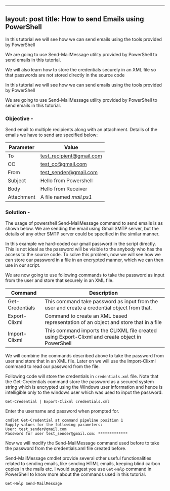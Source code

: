 
---
layout: post
title: How to send Emails using PowerShell
---
 
<p>In this tutorial we will see how we can send emails using the tools provided by PowerShell</p>
<p>We are going to use Send-MailMessage utility provided by PowerShell to send emails in this tutorial.</p>
<p>We will also learn how to store the credentials securely in an XML file so that passwords are not stored directly in the source code</p>
<p>In this tutorial we will see how we can send emails using the tools provided by PowerShell</p>

We are going to use Send-MailMessage utility provided by PowerShell to send emails in this tutorial.

### Objective -
Send email to multiple recipients along with an attachment. Details of the emails we have to send are specified below:

| Parameter | Value |
| --- | --- |
| To | test_recipient@gmail.com|
| CC | test_cc@gmail.com|
| From | test_sender@gmail.com|
| Subject | Hello from Powershell |
|Body | Hello from Receiver|
| Attachment | A file named <em>mail.ps1</em> |

### Solution -
The usage of powershell Send-MailMessage command to send emails is as shown below. We are sending the email using Gmail SMTP server, but the details of any other SMTP server could be specified in the similar manner.

<script src="https://gist.github.com/amritanshu-pandey/da3904fc7274b9e4797801e7a19be225.js"></script>

In this example we hard-coded our gmail password in the script directly. This is not ideal as the password will be visible to the anybody who has the access to the source code. To solve this problem, now we will see how we can store our password in a file in an encrypted manner, which we can then use in our script.

We are now going to use following commands to take the password as input from the user and store that securely in an XML file.

| Command | Description |
| --- | ---| 
| Get-Credentials | This command take password as input from the user and create a credential object from that. |
| Export-Clixml | Command to create an XML based representation of an object and store that in a file |
| Import-Clixml | This command imports the CLIXML file created using Export-Clixml and create object in PowerShell |

We will combine the commands described above to take the password from user and store that in an XML file. Later on we will use the Import-Clixml command to read our password from the file.

Following code will store the credentials in `credentials.xml` file.
Note that the Get-Credentials command store the password as a secured system string which is encrypted using the Windows user information and hence is intelligible only to the windows user which was used to input the password.

```
Get-Credential | Export-Clixml credentials.xml
```
Enter the username and password when prompted for.
```
cmdlet Get-Credential at command pipeline position 1
Supply values for the following parameters:
User: test_sender@gmail.com
Password for user test_sender@gmail.com: *************
```
Now we will modify the Send-MailMessage command used before to take the password from the credentials.xml file created before.

<script src="https://gist.github.com/amritanshu-pandey/b064b534c6e7e39f93a26236076b7d5e.js"></script>

Send-MailMessage cmdlet provide several other useful functionalities related to sending emails, like sending HTML emails, keeping blind carbon copies in the mails etc. I would suggest you use `Get-Help` command in PowerShell to know more about the commands used in this tutorial.

```
Get-Help Send-MailMessage
```
